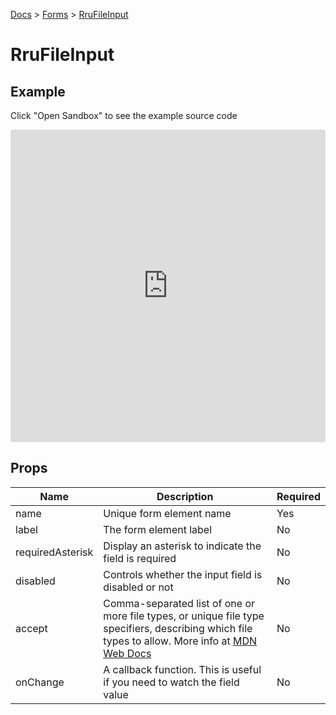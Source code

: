[Docs](/docs) > [Forms](/docs/components/RruForm) > [RruFileInput](/docs/components/RruFileInput)

# RruFileInput

## Example

Click "Open Sandbox" to see the example source code

<iframe src="https://codesandbox.io/embed/rrufileinput-h5gfbj?autoresize=1&fontsize=14&theme=dark&view=preview"
  style="width:100%; height:500px; border:0; border-radius: 4px; overflow:hidden;"
  title="RruFileInput"
  allow="accelerometer; ambient-light-sensor; camera; encrypted-media; geolocation; gyroscope; hid; microphone; midi; payment; usb; vr; xr-spatial-tracking"
  sandbox="allow-forms allow-modals allow-popups allow-presentation allow-same-origin allow-scripts"
></iframe>

## Props

| Name             | Description                                                                                                                                                                                                            | Required |
| ---------------- | ---------------------------------------------------------------------------------------------------------------------------------------------------------------------------------------------------------------------- | -------- |
| name             | Unique form element name                                                                                                                                                                                               | Yes      |
| label            | The form element label                                                                                                                                                                                                 | No       |
| requiredAsterisk | Display an asterisk to indicate the field is required                                                                                                                                                                  | No       |
| disabled         | Controls whether the input field is disabled or not                                                                                                                                                                    | No       |
| accept           | Comma-separated list of one or more file types, or unique file type specifiers, describing which file types to allow. More info at [MDN Web Docs](https://developer.mozilla.org/en-US/docs/Web/HTML/Attributes/accept) | No       |
| onChange         | A callback function. This is useful if you need to watch the field value                                                                                                                                               | No       |
